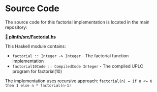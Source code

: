 # Source Code

The source code for this factorial implementation is located in the main repository:

**[📁 plinth/src/Factorial.hs](../../../../plinth/src/Factorial.hs)**

This Haskell module contains:

- `factorial :: Integer -> Integer` - The factorial function implementation
- `factorial10Code :: CompiledCode Integer` - The compiled UPLC program for factorial(10)

The implementation uses recursive approach: `factorial(n) = if n <= 0 then 1 else n * factorial(n-1)`
